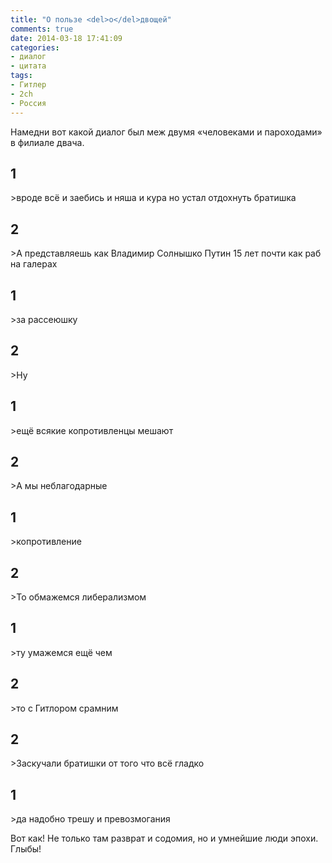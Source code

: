```yaml
---
title: "О пользе <del>о</del>двощей"
comments: true
date: 2014-03-18 17:41:09
categories:
- диалог
- цитата
tags:
- Гитлер
- 2ch
- Россия
---
```

Намедни вот какой диалог был меж двумя «человеками и пароходами» в филиале двача.

<h2>1</h2>
>вроде всё и заебись и няша и кура но устал отдохнуть братишка

<h2>2</h2>
>А представляешь как Владимир Солнышко Путин 15 лет почти как раб на галерах

<h2>1</h2>
>за рассеюшку

<h2>2</h2>
>Ну

<h2>1</h2>
>ещё всякие копротивленцы мешают

<h2>2</h2>
>А мы неблагодарные

<h2>1</h2>
>копротивление

<h2>2</h2>
>То обмажемся либерализмом

<h2>1</h2>
>ту умажемся ещё чем

<h2>2</h2>
>то с Гитлором срамним

<h2>2</h2>
>Заскучали братишки от того что всё гладко
	
<h2>1</h2>
>да надобно трешу и превозмогания

Вот как! Не только там разврат и содомия, но и умнейшие люди эпохи. Глыбы!